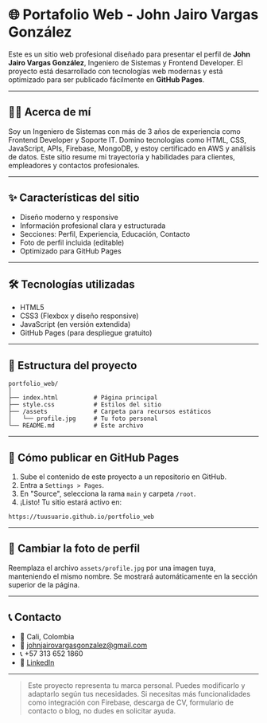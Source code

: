 
# 🌐 Portafolio Web - John Jairo Vargas González

Este es un sitio web profesional diseñado para presentar el perfil de **John Jairo Vargas González**, Ingeniero de Sistemas y Frontend Developer. El proyecto está desarrollado con tecnologías web modernas y está optimizado para ser publicado fácilmente en **GitHub Pages**.

---

## 🧑‍💼 Acerca de mí

Soy un Ingeniero de Sistemas con más de 3 años de experiencia como Frontend Developer y Soporte IT. Domino tecnologías como HTML, CSS, JavaScript, APIs, Firebase, MongoDB, y estoy certificado en AWS y análisis de datos. Este sitio resume mi trayectoria y habilidades para clientes, empleadores y contactos profesionales.

---

## ✨ Características del sitio

- Diseño moderno y responsive
- Información profesional clara y estructurada
- Secciones: Perfil, Experiencia, Educación, Contacto
- Foto de perfil incluida (editable)
- Optimizado para GitHub Pages

---

## 🛠️ Tecnologías utilizadas

- HTML5
- CSS3 (Flexbox y diseño responsive)
- JavaScript (en versión extendida)
- GitHub Pages (para despliegue gratuito)

---

## 📂 Estructura del proyecto

```
portfolio_web/
│
├── index.html          # Página principal
├── style.css           # Estilos del sitio
├── /assets             # Carpeta para recursos estáticos
│   └── profile.jpg     # Tu foto personal
└── README.md           # Este archivo
```

---

## 🚀 Cómo publicar en GitHub Pages

1. Sube el contenido de este proyecto a un repositorio en GitHub.
2. Entra a `Settings > Pages`.
3. En "Source", selecciona la rama `main` y carpeta `/root`.
4. ¡Listo! Tu sitio estará activo en:

```
https://tuusuario.github.io/portfolio_web
```

---

## 📸 Cambiar la foto de perfil

Reemplaza el archivo `assets/profile.jpg` por una imagen tuya, manteniendo el mismo nombre. Se mostrará automáticamente en la sección superior de la página.

---

## 📞 Contacto

- 📍 Cali, Colombia  
- 📧 johnjairovargasgonzalez@gmail.com 
- 📞 +57 313 652 1860  
- 🔗 [LinkedIn](https://www.linkedin.com/in/john-jairo-vargas-gonzález-25a790237)

---

> Este proyecto representa tu marca personal. Puedes modificarlo y adaptarlo según tus necesidades. Si necesitas más funcionalidades como integración con Firebase, descarga de CV, formulario de contacto o blog, no dudes en solicitar ayuda.
